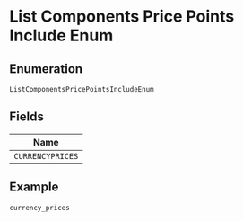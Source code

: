 
# List Components Price Points Include Enum

## Enumeration

`ListComponentsPricePointsIncludeEnum`

## Fields

| Name |
|  --- |
| `CURRENCYPRICES` |

## Example

```
currency_prices
```

